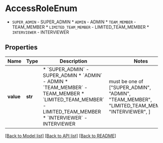 # AccessRoleEnum

* `SUPER_ADMIN` - SUPER_ADMIN * `ADMIN` - ADMIN * `TEAM_MEMBER` - TEAM_MEMBER * `LIMITED_TEAM_MEMBER` - LIMITED_TEAM_MEMBER * `INTERVIEWER` - INTERVIEWER

## Properties
Name | Type | Description | Notes
------------ | ------------- | ------------- | -------------
**value** | **str** | * &#x60;SUPER_ADMIN&#x60; - SUPER_ADMIN * &#x60;ADMIN&#x60; - ADMIN * &#x60;TEAM_MEMBER&#x60; - TEAM_MEMBER * &#x60;LIMITED_TEAM_MEMBER&#x60; - LIMITED_TEAM_MEMBER * &#x60;INTERVIEWER&#x60; - INTERVIEWER |  must be one of ["SUPER_ADMIN", "ADMIN", "TEAM_MEMBER", "LIMITED_TEAM_MEMBER", "INTERVIEWER", ]

[[Back to Model list]](../README.md#documentation-for-models) [[Back to API list]](../README.md#documentation-for-api-endpoints) [[Back to README]](../README.md)


